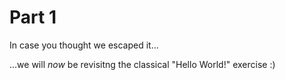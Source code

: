 # Part 1

In case you thought we escaped it...

...we will <i>now</i> be revisitng the classical "Hello World!" exercise :)
